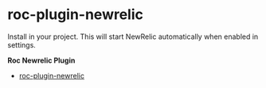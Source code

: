 # roc-plugin-newrelic
Install in your project. This will start NewRelic automatically when enabled in settings.

__Roc Newrelic Plugin__  
- [roc-plugin-newrelic](/packages/roc-plugin-newrelic)
